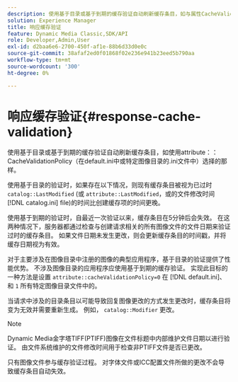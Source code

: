 ```yaml
---
description: 使用基于目录或基于到期的缓存验证自动刷新缓存条目，如与属性CacheValidationPolicy（在default.ini中或特定图像目录的.ini文件中）一起选择。
solution: Experience Manager
title: 响应缓存验证
feature: Dynamic Media Classic,SDK/API
role: Developer,Admin,User
exl-id: d2baa6e6-2700-450f-af1e-88b6d33d0e0c
source-git-commit: 38afaf2ed0f01868f02e236e941b23eed5b790aa
workflow-type: tm+mt
source-wordcount: '300'
ht-degree: 0%

---
```


# 响应缓存验证{#response-cache-validation}

使用基于目录或基于到期的缓存验证自动刷新缓存条目，如使用attribute：：CacheValidationPolicy（在default.ini中或特定图像目录的.ini文件中）选择的那样。

使用基于目录的验证时，如果存在以下情况，则现有缓存条目被视为已过时 `catalog::LastModified` (或 `attribute::LastModified`，或的文件修改时间 [!DNL catalog.ini] file)的时间比创建缓存项的时间更晚。

使用基于到期的验证时，自最近一次验证以来，缓存条目在5分钟后会失效。 在这两种情况下，服务器都通过检查与创建请求相关的所有图像文件的文件日期来验证过时的缓存条目。 如果文件日期未发生更改，则会更新缓存条目的时间戳，并将缓存日期视为有效。

对于主要涉及在图像目录中注册的图像的典型应用程序，基于目录的验证提供了性能优势。 不涉及图像目录的应用程序应使用基于到期的缓存验证。 实现此目标的一种方法是设置 `attribute::cacheValidationPolicy=0` 在 [!DNL default.ini]、和 `1` 所有特定图像目录文件中的。

当请求中涉及的目录条目以可能导致回复图像更改的方式发生更改时，缓存条目将变为无效并需要重新生成。 例如， `catalog::Modifier` 更改。

>[!NOTE]
>
>Dynamic Media金字塔TIFF(PTIFF)图像在文件标题中内部维护文件日期以进行验证。 由文件系统维护的文件修改时间用于检查非PTIFF文件是否已更改。

只有图像文件参与缓存验证过程。 对字体文件或ICC配置文件所做的更改不会导致缓存条目自动失效。
